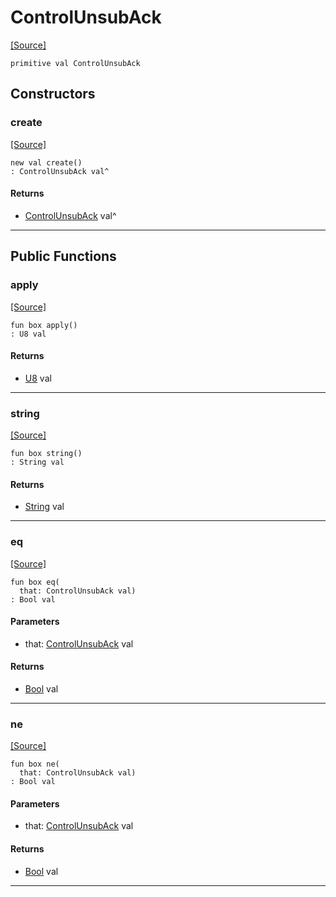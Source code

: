 # ControlUnsubAck
<span class="source-link">[[Source]](src/mqtt-primitives/controlBytes.md#L-0-12)</span>
```pony
primitive val ControlUnsubAck
```

## Constructors

### create
<span class="source-link">[[Source]](src/mqtt-primitives/controlBytes.md#L-0-12)</span>


```pony
new val create()
: ControlUnsubAck val^
```

#### Returns

* [ControlUnsubAck](mqtt-primitives-ControlUnsubAck.md) val^

---

## Public Functions

### apply
<span class="source-link">[[Source]](src/mqtt-primitives/controlBytes.md#L-0-12)</span>


```pony
fun box apply()
: U8 val
```

#### Returns

* [U8](builtin-U8.md) val

---

### string
<span class="source-link">[[Source]](src/mqtt-primitives/controlBytes.md#L-0-12)</span>


```pony
fun box string()
: String val
```

#### Returns

* [String](builtin-String.md) val

---

### eq
<span class="source-link">[[Source]](src/mqtt-primitives/controlBytes.md#L-0-12)</span>


```pony
fun box eq(
  that: ControlUnsubAck val)
: Bool val
```
#### Parameters

*   that: [ControlUnsubAck](mqtt-primitives-ControlUnsubAck.md) val

#### Returns

* [Bool](builtin-Bool.md) val

---

### ne
<span class="source-link">[[Source]](src/mqtt-primitives/controlBytes.md#L-0-12)</span>


```pony
fun box ne(
  that: ControlUnsubAck val)
: Bool val
```
#### Parameters

*   that: [ControlUnsubAck](mqtt-primitives-ControlUnsubAck.md) val

#### Returns

* [Bool](builtin-Bool.md) val

---

